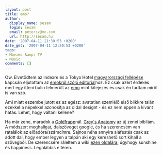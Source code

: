 ```yaml
---
layout: post
title: emo?
author:
  display_name: sesam
  login: sesam
  email: petersz@me.com
  url: http://sesam.hu
date: '2007-04-11 21:30:53 +0200'
date_gmt: '2007-04-11 12:30:53 +0200'
tags:
- Movies &amp; TV
- Music
comments: []
---
```


Ow. Elvetődtem az indexre és a Tokyo Hotel [magyarországi fellépése](http://index.hu/kultur/showbiz/th0410) kapcsán eljutottam az [emokról szóló editorial](http://index.hu/kultur/eletmod/emo071011)hoz. Ez csak azért érdekes mert egy itteni bulin felmerült az [emo](http://en.wikipedia.org/wiki/Emo_%28slang%29) mint kifejezés és csak én tudtam miről is van szó.

Ami miatt eszembe jutott ez az egész: avatatlan szemlélő első blikkre talán ezekkel a népekkel azonosítja az oldal designt - és ez nem éppen a kívánt hatás. Lehet, hogy váltani kellene?

Ha már zene, maradok a [Goldfrapp](http://www.last.fm/music/Goldfrapp)nál. [Grey's Anatomy](http://www.imdb.com/title/tt0413573) az új zenei bibliám. A módszer: meghallgat, dalszöveget google, és ha szerencsém van rátalálok az előadóra/számcímre. Sajnos néha annyira aláfestés csak az adott dal, hogy ember legyen a talpán aki egy kereshető sort kihall a szövegből. De szerencsére ráleltem a wiki [ezen oldalára](http://en.wikipedia.org/wiki/Music_of_Grey%27s_Anatomy), úgyhogy sunshine és happiness. Legalábbis e téren.
